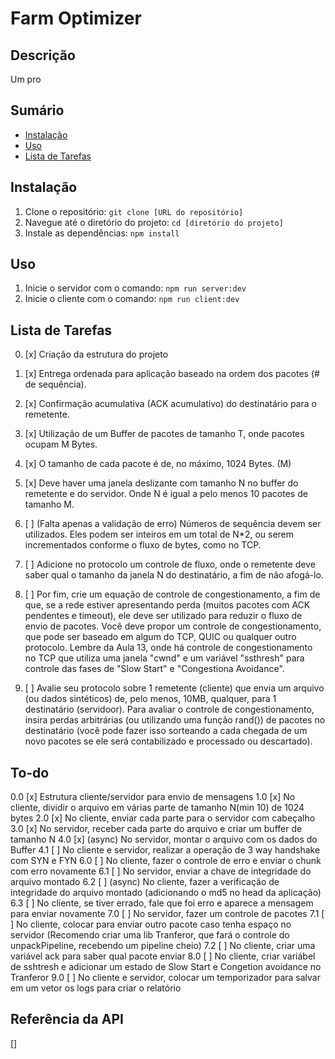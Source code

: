 # Farm Optimizer

## Descrição

Um pro

## Sumário

- [Instalação](#instalação)
- [Uso](#uso)
- [Lista de Tarefas](#lista-de-tarefas)

## Instalação

1. Clone o repositório: `git clone [URL do repositório]`
2. Navegue até o diretório do projeto: `cd [diretório do projeto]`
3. Instale as dependências: `npm install`

## Uso

1. Inicie o servidor com o comando: `npm run server:dev`
2. Inicie o cliente com o comando: `npm run client:dev`

## Lista de Tarefas

0. [x] Criação da estrutura do projeto
1. [x] Entrega ordenada para aplicação baseado na ordem dos pacotes (# de sequência).
2. [x] Confirmação acumulativa (ACK acumulativo) do destinatário para o remetente.
3. [x] Utilização de um Buffer de pacotes de tamanho T, onde pacotes ocupam M Bytes.
4. [x] O tamanho de cada pacote é de, no máximo, 1024 Bytes. (M)
5. [x] Deve haver uma janela deslizante com tamanho N no buffer do remetente e do servidor. Onde N é igual a pelo menos 10 pacotes de tamanho M.
6. [ ] (Falta apenas a validação de erro) Números de sequência devem ser utilizados. Eles podem ser inteiros em um total de N\*2, ou serem incrementados conforme o fluxo de bytes, como no TCP.
7. [ ] Adicione no protocolo um controle de fluxo, onde o remetente deve saber qual o tamanho da janela N do destinatário, a fim de não afogá-lo.

8. [ ] Por fim, crie um equação de controle de congestionamento, a fim de que, se a rede estiver apresentando perda (muitos pacotes com ACK pendentes e timeout), ele deve ser utilizado para reduzir o fluxo de envio de pacotes. Você deve propor um controle de congestionamento, que pode ser baseado em algum do TCP, QUIC ou qualquer outro protocolo. Lembre da Aula 13, onde há controle de congestionamento no TCP que utiliza uma janela "cwnd" e um variável "ssthresh" para controle das fases de "Slow Start" e "Congestiona Avoidance".

9. [ ] Avalie seu protocolo sobre 1 remetente (cliente) que envia um arquivo (ou dados sintéticos) de, pelo menos, 10MB, qualquer, para 1 destinatário (servidoor). Para avaliar o controle de congestionamento, insira perdas arbitrárias (ou utilizando uma função rand()) de pacotes no destinatário (você pode fazer isso sorteando a cada chegada de um novo pacotes se ele será contabilizado e processado ou descartado).

## To-do

0.0 [x] Estrutura cliente/servidor para envio de mensagens
1.0 [x] No cliente, dividir o arquivo em várias parte de tamanho N(min 10) de 1024 bytes
2.0 [x] No cliente, enviar cada parte para o servidor com cabeçalho
3.0 [x] No servidor, receber cada parte do arquivo e criar um buffer de tamanho N
4.0 [x] (async) No servidor, montar o arquivo com os dados do Buffer
4.1 [ ] No cliente e servidor, realizar a operação de 3 way handshake com SYN e FYN
6.0 [ ] No cliente, fazer o controle de erro e enviar o chunk com erro novamente
6.1 [ ] No servidor, enviar a chave de integridade do arquivo montado
6.2 [ ] (async) No cliente, fazer a verificação de integridade do arquivo montado (adicionando o md5 no head da aplicação)
6.3 [ ] No cliente, se tiver errado, fale que foi erro e aparece a mensagem para enviar novamente
7.0 [ ] No servidor, fazer um controle de pacotes
7.1 [ ] No cliente, colocar para enviar outro pacote caso tenha espaço no servidor (Recomendo criar uma lib Tranferor, que fará o controle do unpackPipeline, recebendo um pipeline cheio)
7.2 [ ] No cliente, criar uma variável ack para saber qual pacote enviar
8.0 [ ] No cliente, criar variábel de sshtresh e adicionar um estado de Slow Start e Congetion avoidance no Tranferor
9.0 [ ] No cliente e servidor, colocar um temporizador para salvar em um vetor os logs para criar o relatório

## Referência da API

[]
